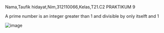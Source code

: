 Nama,Taufik hidayat,Nim,312110066,Kelas,T21.C2
PRAKTIKUM 9

A prime number is an integer greater than 1 and divisible by only itselft and 1


![image](https://user-images.githubusercontent.com/116345854/209420714-8934db4a-e378-4ef2-a7fb-7a74230c20b1.png)
